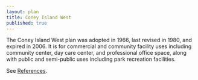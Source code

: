 ```yaml
---
layout: plan
title: Coney Island West
published: true
---
```


<!---![Coney Island West, NYC Department of Housing Preservation and Development. Atlas of Urban Renewal Project Areas in the City of New York. Prepared and edited by Nathan Sobel. New York City, 1984.](Coney Island West.jpg)

![Coney Island West, NYC Department of Housing Preservation and Development. Community Development Progress Report: 1968. Prepared and edited by Nathan Sobel. New York City, 1968.](Coney Island West 1968.png)-->

The Coney Island West plan was adopted in 1966, last revised in 1980, and expired in 2006. It is for commercial and community facility uses including community center, day care center, and professional office space, along with public and semi-public uses including park recreation facilities.

See [References](http://www.urbanreviewer.org/#page=references.html).
